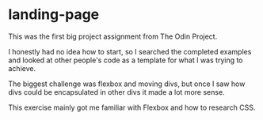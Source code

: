 # landing-page

This was the first big project assignment from The Odin Project.

I honestly had no idea how to start, so I searched the completed examples and looked at other people's code as a template for what I was trying to achieve.

The biggest challenge was flexbox and moving divs, but once I saw how divs could be encapsulated in other divs it made a lot more sense.

This exercise mainly got me familiar with Flexbox and how to research CSS.